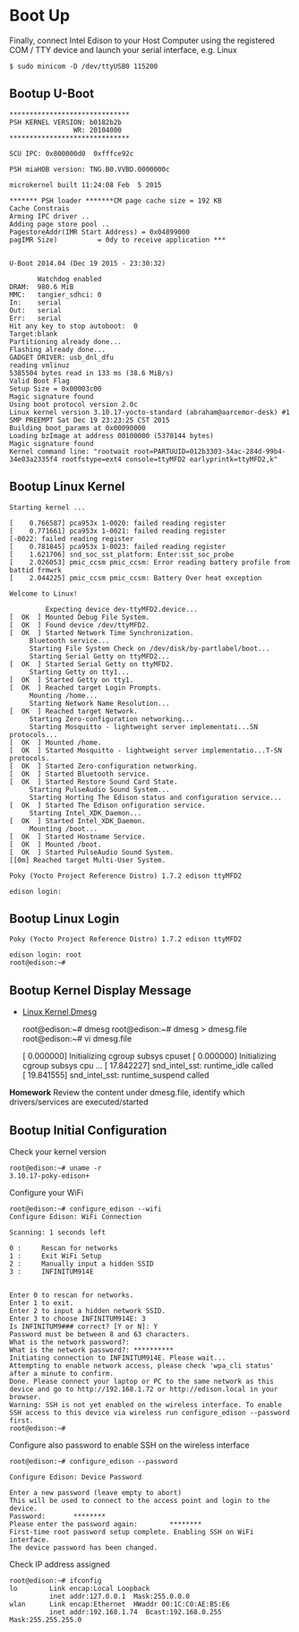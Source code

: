 Boot Up
==

Finally, connect Intel Edison to your Host Computer using the registered COM / TTY device and launch your serial interface, e.g. Linux

    $ sudo minicom -D /dev/ttyUSB0 115200

## Bootup U-Boot

    ******************************
    PSH KERNEL VERSION: b0182b2b
                    WR: 20104000
    ******************************
    
    SCU IPC: 0x800000d0  0xfffce92c
    
    PSH miaHOB version: TNG.B0.VVBD.0000000c
    
    microkernel built 11:24:08 Feb  5 2015
    
    ******* PSH loader *******CM page cache size = 192 KB 
    Cache Constrais
    Arming IPC driver ..
    Adding page store pool ..
    PagestoreAddr(IMR Start Address) = 0x04899000
    pagIMR Size)          = 0dy to receive application *** 
    
    
    U-Boot 2014.04 (Dec 19 2015 - 23:30:32)

           Watchdog enabled
    DRAM:  980.6 MiB
    MMC:   tangier_sdhci: 0
    In:    serial
    Out:   serial
    Err:   serial
    Hit any key to stop autoboot:  0 
    Target:blank
    Partitioning already done...
    Flashing already done...
    GADGET DRIVER: usb_dnl_dfu
    reading vmlinuz
    5385504 bytes read in 133 ms (38.6 MiB/s)
    Valid Boot Flag
    Setup Size = 0x00003c00
    Magic signature found
    Using boot protocol version 2.0c
    Linux kernel version 3.10.17-yocto-standard (abraham@aarcemor-desk) #1 SMP PREEMPT Sat Dec 19 23:23:25 CST 2015
    Building boot_params at 0x00090000
    Loading bzImage at address 00100000 (5370144 bytes)
    Magic signature found
    Kernel command line: "rootwait root=PARTUUID=012b3303-34ac-284d-99b4-34e03a2335f4 rootfstype=ext4 console=ttyMFD2 earlyprintk=ttyMFD2,k"

## Bootup Linux Kernel

    Starting kernel ...
    
    [    0.766587] pca953x 1-0020: failed reading register
    [    0.771661] pca953x 1-0021: failed reading register
    [-0022: failed reading register
    [    0.781845] pca953x 1-0023: failed reading register
    [    1.621706] snd_soc_sst_platform: Enter:sst_soc_probe
    [    2.026053] pmic_ccsm pmic_ccsm: Error reading battery profile from battid frmwrk
    [    2.044225] pmic_ccsm pmic_ccsm: Battery Over heat exception

    Welcome to Linux!
    
             Expecting device dev-ttyMFD2.device...
    [  OK  ] Mounted Debug File System.
    [  OK  ] Found device /dev/ttyMFD2.
    [  OK  ] Started Network Time Synchronization.
         Bluetooth service...
         Starting File System Check on /dev/disk/by-partlabel/boot...
         Starting Serial Getty on ttyMFD2...
    [  OK  ] Started Serial Getty on ttyMFD2.
         Starting Getty on tty1...
    [  OK  ] Started Getty on tty1.
    [  OK  ] Reached target Login Prompts.
         Mounting /home...
         Starting Network Name Resolution...
    [  OK  ] Reached target Network.
         Starting Zero-configuration networking...
         Starting Mosquitto - lightweight server implementati...SN protocols...
    [  OK  ] Mounted /home.
    [  OK  ] Started Mosquitto - lightweight server implementatio...T-SN protocols.
    [  OK  ] Started Zero-configuration networking.
    [  OK  ] Started Bluetooth service.
    [  OK  ] Started Restore Sound Card State.
         Starting PulseAudio Sound System...
         Starting Horting The Edison status and configuration service...
    [  OK  ] Started The Edison onfiguration service.
         Starting Intel_XDK_Daemon...
    [  OK  ] Started Intel_XDK_Daemon.
         Mounting /boot...
    [  OK  ] Started Hostname Service.
    [  OK  ] Mounted /boot.
    [  OK  ] Started PulseAudio Sound System.
    [[0m] Reached target Multi-User System.
    
    Poky (Yocto Project Reference Distro) 1.7.2 edison ttyMFD2
    
    edison login: 


## Bootup Linux Login

    Poky (Yocto Project Reference Distro) 1.7.2 edison ttyMFD2
    
    edison login: root
    root@edison:~# 


## Bootup Kernel Display Message

- [Linux Kernel Dmesg](https://en.wikipedia.org/wiki/Dmesg)


    root@edison:~# dmesg
    root@edison:~# dmesg > dmesg.file
    root@edison:~# vi dmesg.file
    
    [    0.000000] Initializing cgroup subsys cpuset
    [    0.000000] Initializing cgroup subsys cpu
    ...
    [   17.842227] snd_intel_sst: runtime_idle called                               
    [   19.841555] snd_intel_sst: runtime_suspend called

__Homework__ Review the content under dmesg.file, identify which drivers/services are executed/started

## Bootup Initial Configuration

Check your kernel version

    root@edison:~# uname -r
    3.10.17-poky-edison+

Configure your WiFi

    root@edison:~# configure_edison --wifi
    Configure Edison: WiFi Connection
    
    Scanning: 1 seconds left  
    
    0 :     Rescan for networks
    1 :     Exit WiFi Setup
    2 :     Manually input a hidden SSID
    3 :     INFINITUM914E
    
    
    Enter 0 to rescan for networks.
    Enter 1 to exit.
    Enter 2 to input a hidden network SSID.
    Enter 3 to choose INFINITUM914E: 3
    Is INFINITUM9### correct? [Y or N]: Y
    Password must be between 8 and 63 characters.
    What is the network password?: 
    What is the network password?: **********
    Initiating connection to INFINITUM914E. Please wait...
    Attempting to enable network access, please check 'wpa_cli status' after a minute to confirm.
    Done. Please connect your laptop or PC to the same network as this device and go to http://192.168.1.72 or http://edison.local in your browser.
    Warning: SSH is not yet enabled on the wireless interface. To enable SSH access to this device via wireless run configure_edison --password first.
    root@edison:~# 

Configure also password to enable SSH on the wireless interface

    root@edison:~# configure_edison --password
    
    Configure Edison: Device Password
    
    Enter a new password (leave empty to abort)
    This will be used to connect to the access point and login to the device.
    Password:       ********
    Please enter the password again:        ********
    First-time root password setup complete. Enabling SSH on WiFi interface.
    The device password has been changed.

Check IP address assigned

    root@edison:~# ifconfig
    lo        Link encap:Local Loopback  
              inet addr:127.0.0.1  Mask:255.0.0.0
    wlan      Link encap:Ethernet  HWaddr 00:1C:C0:AE:B5:E6  
              inet addr:192.168.1.74  Bcast:192.168.0.255  Mask:255.255.255.0

